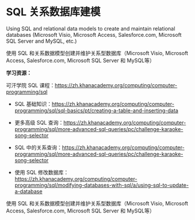 # SQL 关系数据库建模

 Using SQL and relational data models to create and maintain relational databases (Microsoft Visio, Microsoft Access, Salesforce.com, Microsoft SQL Server and MySQL, etc.) 

使用 SQL 和关系数据模型创建并维护关系型数据库（Microsoft Visio, Microsoft Access, Salesforce.com, Microsoft SQL Server 和 MySQL等）

**学习资源：**

可汗学院 SQL 课程：https://zh.khanacademy.org/computing/computer-programming/sql

  - SQL 基础知识：https://zh.khanacademy.org/computing/computer-programming/sql/sql-basics/pt/creating-a-table-and-inserting-data

  - 更多高级 SQL 查询：https://zh.khanacademy.org/computing/computer-programming/sql/more-advanced-sql-queries/pc/challenge-karaoke-song-selector

  - SQL 中的关系查询：https://zh.khanacademy.org/computing/computer-programming/sql/more-advanced-sql-queries/pc/challenge-karaoke-song-selector

  - 使用 SQL 修改数据库：https://zh.khanacademy.org/computing/computer-programming/sql/modifying-databases-with-sql/a/using-sql-to-update-a-database

使用 SQL 和关系数据模型创建并维护关系型数据库（Microsoft Visio, Microsoft Access, Salesforce.com, Microsoft SQL Server 和 MySQL等） 

